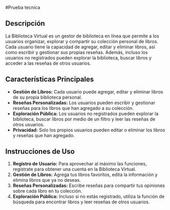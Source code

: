 #Prueba tecnica

## Descripción
La Biblioteca Virtual es un gestor de biblioteca en línea que permite a los usuarios organizar, explorar y compartir su colección personal de libros. Cada usuario tiene la capacidad de agregar, editar y eliminar libros, así como escribir y gestionar sus propias reseñas. Además, incluso los usuarios no registrados pueden explorar la biblioteca, buscar libros y acceder a las reseñas de otros usuarios.

## Características Principales

- **Gestión de Libros:** Cada usuario puede agregar, editar y eliminar libros de su propia biblioteca personal.
- **Reseñas Personalizadas:** Los usuarios pueden escribir y gestionar reseñas para los libros que han agregado a su colección.
- **Exploración Pública:** Los usuarios no registrados pueden explorar la biblioteca, buscar libros por medio de un filtro y leer las reseñas de otros usuarios.
- **Privacidad:** Solo los propios usuarios pueden editar o eliminar los libros y reseñas que han agregado.

## Instrucciones de Uso

1. **Registro de Usuario:** Para aprovechar al máximo las funciones, regístrate para obtener una cuenta en la Biblioteca Virtual.
2. **Gestión de Libros:** Agrega tus libros favoritos, edita la información y elimina libros que ya no deseas.
3. **Reseñas Personalizadas:** Escribe reseñas para compartir tus opiniones sobre cada libro en tu colección.
4. **Exploración Pública:** Incluso si no estás registrado, utiliza la función de búsqueda para encontrar libros y leer reseñas de otros usuarios.
 